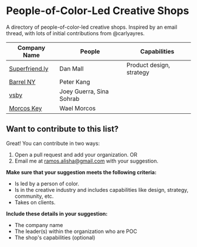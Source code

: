 # People-of-Color-Led Creative Shops
A directory of people-of-color-led creative shops. Inspired by an email thread, with lots of initial contributions from @carlyayres.

| Company Name  | People | Capabilities |
| ------------- | ------------- | ------------- |
| [Superfriend.ly](http://superfriend.ly/) | Dan Mall | Product design, strategy |
| [Barrel NY](https://www.barrelny.com/) | Peter Kang | |
| [vsby](https://vsby.co) | Joey Guerra, Sina Sohrab | |
| [Morcos Key](http://morcoskey.com/Home) | Wael Morcos | |


## Want to contribute to this list?
Great! You can contribute in two ways:

1. Open a pull request and add your organization.
OR
2. Email me at ramos.alisha@gmail.com with your suggestion.

**Make sure that your suggestion meets the following criteria:**
* Is led by a person of color.
* Is in the creative industry and includes capabilities like design, strategy, community, etc.
* Takes on clients.

**Include these details in your suggestion:**
* The company name
* The leader(s) within the organization who are POC
* The shop's capabilities (optional)
